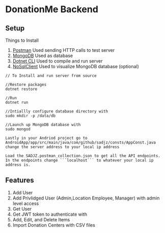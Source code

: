 # DonationMe Backend


## Setup


Things to Install


1. [Postman](https://www.getpostman.com) Used sending HTTP calls to test server
2. [MongoDB](https://docs.mongodb.com/manual/administration/install-community/) Used as database
3. [Dotnet CLI](https://docs.microsoft.com/en-us/dotnet/core/tools/?tabs=netcore2x) Used to compile and run server
4. [NoSqlClient](https://github.com/nosqlclient/nosqlclient/releases) Used to visualize MongoDB database (optional)

```
// To Install and run server from source

//Restore packages 
dotnet restore

//Run
dotnet run

//Intiallly configure database directory with
sudo mkdir -p /data/db

//Launch up MongoDB database with
sudo mongod

Lastly in your Andriod project go to AndroidApp/app/src/main/java/com/github/sadjz/consts/AppConst.java
change the server address to your local ip address

Load the SADJZ.postman_collection.json to get all the API endpoints.
In the endpoints change ```localhost``` to whatever your local ip address is.

```



## Features
1. Add User
2. Add Privlidged User (Admin,Location Employee, Manager) with admin level access
3. Get User
4. Get JWT token to authenticate with
5. Add, Edit, and Delete Items
6. Import Donation Centers with CSV files

